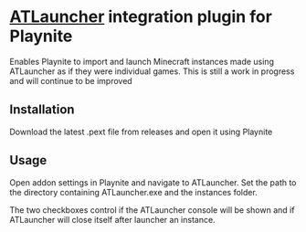 # [ATLauncher](https://atlauncher.com/) integration plugin for Playnite

Enables Playnite to import and launch Minecraft instances made using ATLauncher as if they were individual games. 
This is still a work in progress and will continue to be improved

## Installation

Download the latest .pext file from releases and open it using Playnite

## Usage

Open addon settings in Playnite and navigate to ATLauncher. Set the path to the directory containing ATLauncher.exe and the instances folder.

The two checkboxes control if the ATLauncher console will be shown and if ATLauncher will close itself after launcher an instance.